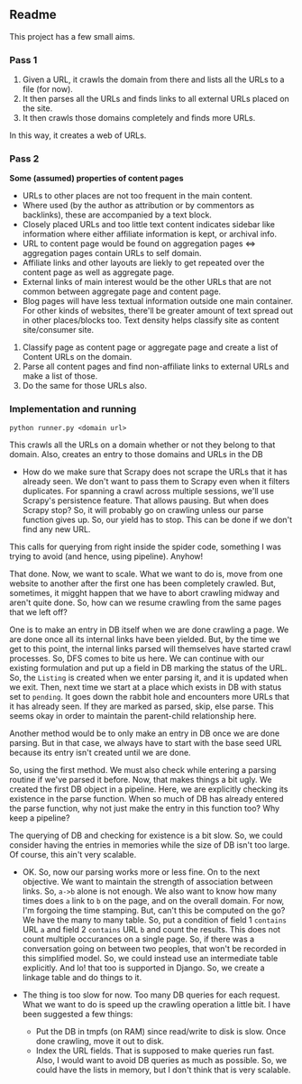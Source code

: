 ## Readme

This project has a few small aims.

### Pass 1
1. Given a URL, it crawls the domain from there and lists all the URLs to a file (for now).
2. It then parses all the URLs and finds links to all external URLs placed on the site.
3. It then crawls those domains completely and finds more URLs.

In this way, it creates a web of URLs.

### Pass 2
**Some (assumed) properties of content pages**
- URLs to other places are not too frequent in the main content.
- Where used (by the author as attribution or by commentors as backlinks), these are accompanied by a text block.
- Closely placed URLs and too little text content indicates sidebar like information where either affiliate information is kept, or archival info.
- URL to content page would be found on aggregation pages <=> aggregation pages contain URLs to self domain.
- Affiliate links and other layouts are liekly to get repeated over the content page as well as aggregate page.
- External links of main interest would be the other URLs that are not common between aggregate page and content page.
- Blog pages will have less textual information outside one main container. For other kinds of websites, there'll be greater amount of text spread out in other places/blocks too. Text density helps classify site as content site/consumer site.

1. Classify page as content page or aggregate page and create a list of Content URLs on the domain.
2. Parse all content pages and find non-affiliate links to external URLs and make a list of those.
3. Do the same for those URLs also.


### Implementation and running

```
python runner.py <domain url>
```

This crawls all the URLs on a domain whether or not they belong to that domain.
Also, creates an entry to those domains and URLs in the DB

* How do we make sure that Scrapy does not scrape the URLs that it has already seen. We don't want to pass them to Scrapy even when it filters duplicates. For spanning a crawl across multiple sessions, we'll use Scrapy's persistence feature. That allows pausing. But when does Scrapy stop? So, it will probably go on crawling unless our parse function gives up. So, our yield has to stop. This can be done if we don't find any new URL. 

This calls for querying from right inside the spider code, something I was trying to avoid (and hence, using pipeline). Anyhow!

That done. Now, we want to scale. What we want to do is, move from one website to another after the first one has been completely crawled. But, sometimes, it migght happen that we have to abort crawling midway and aren't quite done. So, how can we resume crawling from the same pages that we left off?

One is to make an entry in DB itself when we are done crawling a page. We are done once all its internal links have been yielded. But, by the time we get to this point, the internal links parsed will themselves have started crawl processes. So, DFS comes to bite us here. We can continue with our existing formulation and put up a field in DB marking the status of the URL. So, the `Listing` is created when we enter parsing it, and it is updated when we exit. Then, next time we start at a place which exists in DB with status set to `pending`. It goes down the rabbit hole and encounters more URLs that it has already seen. If they are marked as parsed, skip, else parse. This seems okay in order to maintain the parent-child relationship here.

Another method would be to only make an entry in DB once we are done parsing. But in that case, we always have to start with the base seed URL because its entry isn't created until we are done.

So, using the first method. We must also check while entering a parsing routine if we've parsed it before. Now, that makes things a bit ugly. We created the first DB object in a pipeline. Here, we are explicitly checking its existence in the parse function. When so much of DB has already entered the parse function, why not just make the entry in this function too? Why keep a pipeline?

The querying of DB and checking for existence is a bit slow. So, we could consider having the entries in memories while the size of DB isn't too large. Of course, this ain't very scalable.

* OK. So, now our parsing works more or less fine. On to the next objective. We want to maintain the strength of association between links. So, `a->b` alone is not enough. We also want to know how many times does `a` link to `b` on the page, and on the overall domain. For now, I'm forgoing the time stamping. But, can't this be computed on the go? We have the many to many table. So, put a condition of field 1 `contains` URL `a` and field 2 `contains` URL `b` and count the results. This does not count multiple occurances on a single page. So, if there was a conversation going on between two peoples, that won't be recorded in this simplified model. So, we could instead use an intermediate table explicitly. And lo! that too is supported in Django. So, we create a linkage table and do things to it.

* The thing is too slow for now. Too many DB queries for each request. What we want to do is speed up the crawling operation a little bit. I have been suggested a few things:
  - Put the DB in tmpfs (on RAM) since read/write to disk is slow. Once done crawling, move it out to disk.
  - Index the URL fields. That is supposed to make queries run fast.
Also, I would want to avoid DB queries as much as possible. So, we could have the lists in memory, but I don't think that is very scalable.
